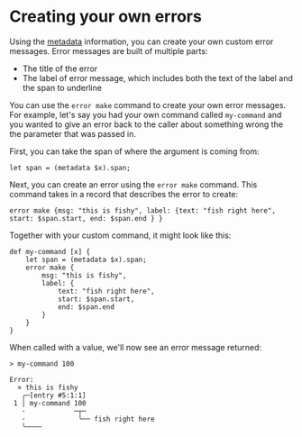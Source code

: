 # Creating your own errors

Using the [metadata](metadata.md) information, you can create your own custom error messages. Error messages are built of multiple parts:

* The title of the error
* The label of error message, which includes both the text of the label and the span to underline

You can use the `error make` command to create your own error messages. For example, let's say you had your own command called `my-command` and you wanted to give an error back to the caller about something wrong the the parameter that was passed in.

First, you can take the span of where the argument is coming from:

```
let span = (metadata $x).span;
```

Next, you can create an error using the `error make` command. This command takes in a record that describes the error to create:

```
error make {msg: "this is fishy", label: {text: "fish right here", start: $span.start, end: $span.end } }
```

Together with your custom command, it might look like this:
```
def my-command [x] {
    let span = (metadata $x).span;
    error make {
        msg: "this is fishy", 
        label: {
            text: "fish right here", 
            start: $span.start, 
            end: $span.end 
        } 
    }
}
```

When called with a value, we'll now see an error message returned:

```
> my-command 100

Error: 
  × this is fishy
   ╭─[entry #5:1:1]
 1 │ my-command 100
   ·            ─┬─
   ·             ╰── fish right here
   ╰────
```
